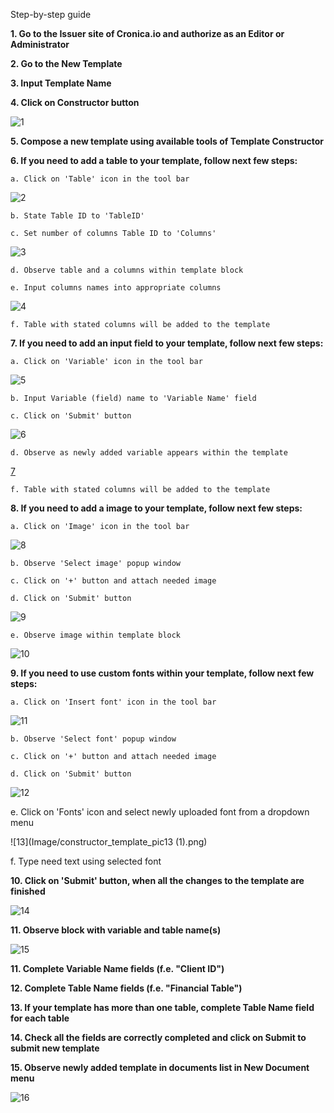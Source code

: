 Step-by-step guide

**1. Go to the Issuer site of Cronica.io and authorize as an Editor or Administrator**

**2. Go to the New Template**

**3. Input Template Name**

**4. Click on Constructor button**

![1](Image/constructor_template_pic01.png)

**5. Compose a new template using available tools of Template Constructor**

**6. If you need to add a table to your template, follow next few steps:**

    a. Click on 'Table' icon in the tool bar
    
![2](Image/constructor_template_pic02.png)

    b. State Table ID to 'TableID' 

    с. Set number of columns Table ID to 'Columns' 
    
![3](Image/constructor_template_pic03.png)

    d. Observe table and a columns within template block

    e. Input columns names into appropriate columns
  
![4](Image/constructor_template_pic04.png)
  
    f. Table with stated columns will be added to the template

**7. If you need to add an input field to your template, follow next few steps:**

    a. Click on 'Variable' icon in the tool bar
              
![5](Image/constructor_template_pic05.png)

    b. Input Variable (field) name to 'Variable Name' field

    c. Click on 'Submit' button
    
![6](Image/constructor_template_pic06.png)   
 
    d. Observe as newly added variable appears within the template
    
[7](Image/constructor_template_pic07.png)  
 
    f. Table with stated columns will be added to the template

**8. If you need to add a image to your template, follow next few steps:**

    a. Click on 'Image' icon in the tool bar
    
![8](Image/constructor_template_pic08.png)   
    
    b. Observe 'Select image' popup window

    с. Click on '+' button and attach needed image

    d. Click on 'Submit' button
    
![9](Image/constructor_template_pic09.png)
    
    e. Observe image within template block
    
![10](Image/constructor_template_pic10.png)

**9. If you need to use custom fonts within your template, follow next few steps:**

    a. Click on 'Insert font' icon in the tool bar
    
![11](Image/constructor_template_pic11.png)  

    b. Observe 'Select font' popup window

    с. Click on '+' button and attach needed image

    d. Click on 'Submit' button

![12](Image/constructor_template_pic12.png)

   e. Click on 'Fonts' icon and select newly uploaded font from a dropdown menu
   
![13](Image/constructor_template_pic13 (1).png)  
   
   f. Type need text using selected font

**10. Click on 'Submit' button, when all the changes to the template are finished**

![14](Image/constructor_template_pic14.png)

**11. Observe block with variable and table name(s)**

![15](Image/constructor_template_pic15.png)

**11. Complete Variable Name fields (f.e. "Client ID")**

**12. Complete Table Name fields (f.e. "Financial Table")**

**13. If your template has more than one table, complete Table Name field for each table**

**14. Check all the fields are correctly completed and click on Submit to submit new template**

**15. Observe newly added template in documents list in New Document menu**
       
![16](Image/constructor_template_pic16.png)
